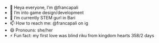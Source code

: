 - 👋 Heya everyone, I’m @francapali
- 👀 I’m into game design/development
- 🌱 I’m currently STEM gurl in Bari
- 📫 How to reach me: @francapali on ig
- 😄 Pronouns: she/her
- ⚡ Fun fact: my first love was blind riku from kingdom hearts 358/2 days

<!---
francapali/francapali is a ✨ special ✨ repository because its `README.md` (this file) appears on your GitHub profile.
You can click the Preview link to take a look at your changes.
--->
